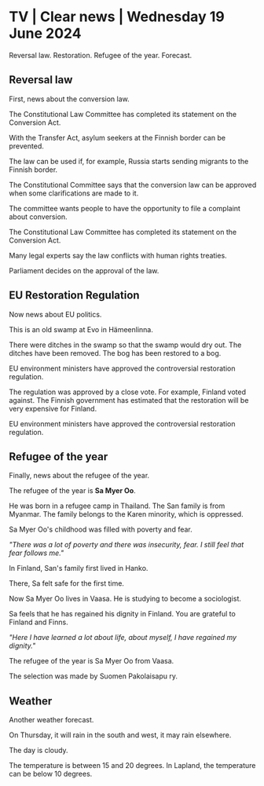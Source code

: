 # TV \| Clear news \| Wednesday 19 June 2024

Reversal law. Restoration. Refugee of the year. Forecast.

## Reversal law

First, news about the conversion law.

The Constitutional Law Committee has completed its statement on the Conversion Act.

With the Transfer Act, asylum seekers at the Finnish border can be prevented.

The law can be used if, for example, Russia starts sending migrants to the Finnish border.

The Constitutional Committee says that the conversion law can be approved when some clarifications are made to it.

The committee wants people to have the opportunity to file a complaint about conversion.

The Constitutional Law Committee has completed its statement on the Conversion Act.

Many legal experts say the law conflicts with human rights treaties.

Parliament decides on the approval of the law.

## EU Restoration Regulation

Now news about EU politics.

This is an old swamp at Evo in Hämeenlinna.

There were ditches in the swamp so that the swamp would dry out. The ditches have been removed. The bog has been restored to a bog.

EU environment ministers have approved the controversial restoration regulation.

The regulation was approved by a close vote. For example, Finland voted against. The Finnish government has estimated that the restoration will be very expensive for Finland.

EU environment ministers have approved the controversial restoration regulation.

## Refugee of the year

Finally, news about the refugee of the year.

The refugee of the year is **Sa Myer Oo**.

He was born in a refugee camp in Thailand. The San family is from Myanmar. The family belongs to the Karen minority, which is oppressed.

Sa Myer Oo's childhood was filled with poverty and fear.

*"There was a lot of poverty and there was insecurity, fear. I still feel that fear follows me."*

In Finland, San's family first lived in Hanko.

There, Sa felt safe for the first time.

Now Sa Myer Oo lives in Vaasa. He is studying to become a sociologist.

Sa feels that he has regained his dignity in Finland. You are grateful to Finland and Finns.

*"Here I have learned a lot about life, about myself, I have regained my dignity."*

The refugee of the year is Sa Myer Oo from Vaasa.

The selection was made by Suomen Pakolaisapu ry.

## Weather

Another weather forecast.

On Thursday, it will rain in the south and west, it may rain elsewhere.

The day is cloudy.

The temperature is between 15 and 20 degrees. In Lapland, the temperature can be below 10 degrees.

